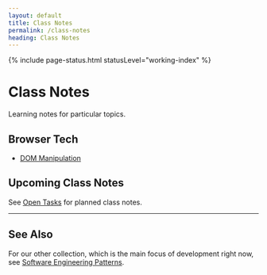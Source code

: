 ```yaml
---
layout: default
title: Class Notes
permalink: /class-notes
heading: Class Notes
---
```


{% include page-status.html statusLevel="working-index" %}

# Class Notes

Learning notes for particular topics.

## Browser Tech

- [DOM Manipulation](/class-notes/dom-manipulation)

## Upcoming Class Notes

See [Open Tasks](/open-tasks) for planned class notes.

---

## See Also

For our other collection, which is the main focus of development right now, see [Software Engineering Patterns](/patterns).
